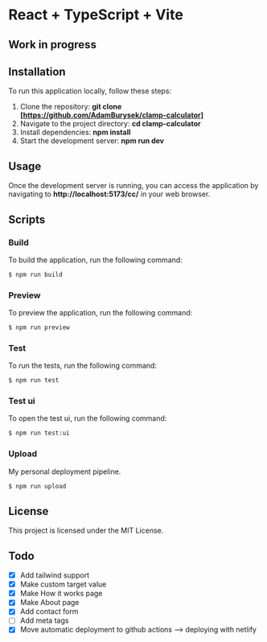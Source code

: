 # React + TypeScript + Vite

## Work in progress

## Installation

To run this application locally, follow these steps:

1. Clone the repository: **git clone [https://github.com/AdamBurysek/clamp-calculator]**
2. Navigate to the project directory: **cd clamp-calculator**
3. Install dependencies: **npm install**
4. Start the development server: **npm run dev**

## Usage

Once the development server is running, you can access the application by navigating to **http://localhost:5173/cc/** in your web browser.

## Scripts

### Build

To build the application, run the following command:

```bash
$ npm run build
```

### Preview

To preview the application, run the following command:

```bash
$ npm run preview
```

### Test

To run the tests, run the following command:

```bash
$ npm run test
```

### Test ui

To open the test ui, run the following command:

```bash
$ npm run test:ui
```

### Upload

My personal deployment pipeline.

```bash
$ npm run upload
```

## License

This project is licensed under the MIT License.

## Todo

- [x] Add tailwind support
- [x] Make custom target value
- [x] Make How it works page
- [x] Make About page
- [x] Add contact form
- [ ] Add meta tags
- [x] Move automatic deployment to github actions –> deploying with netlify
